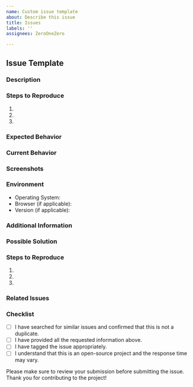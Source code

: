 ```yaml
---
name: Custom issue template
about: Describe this issue
title: Issues
labels: ''
assignees: ZeroOneZero

---
```


## Issue Template

### Description

<!-- Provide a brief overview of the issue or bug you're experiencing. -->

### Steps to Reproduce

<!-- Outline the steps required to reproduce the issue. Be as specific as possible. -->

1. 

2. 

3. 

### Expected Behavior

<!-- Describe what you expect to happen when the issue is resolved or the bug is fixed. -->

### Current Behavior

<!-- Describe the current behavior you're experiencing. -->

### Screenshots

<!-- If applicable, include screenshots or images to help illustrate the issue. -->

### Environment

<!-- Provide relevant information about your environment where the issue occurs. -->

- Operating System:
- Browser (if applicable):
- Version (if applicable):

### Additional Information

<!-- Include any additional information, error messages, or logs that might be helpful in understanding and resolving the issue. -->

### Possible Solution

<!-- If you have any ideas or suggestions for resolving the issue, please mention them here. -->

### Steps to Reproduce

<!-- Outline the steps required to reproduce the issue. Be as specific as possible. -->

1. 

2. 

3. 

### Related Issues

<!-- If there are any related issues or pull requests, please reference them here. -->

### Checklist

<!-- Place an 'x' between the square brackets for completed items. -->

- [  ] I have searched for similar issues and confirmed that this is not a duplicate.
- [  ] I have provided all the requested information above.
- [  ] I have tagged the issue appropriately.
- [  ] I understand that this is an open-source project and the response time may vary.

Please make sure to review your submission before submitting the issue. Thank you for contributing to the project!

<!-- Feel free to add any additional notes or comments here if needed. -->
